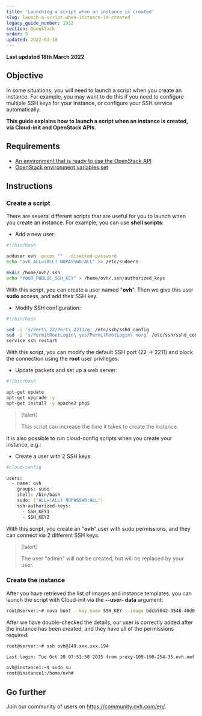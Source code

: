 ```yaml
---
title: 'Launching a script when an instance is created'
slug: launch-a-script-when-instance-is-created
legacy_guide_number: 1932
section: OpenStack
order: 9
updated: 2022-03-18
---
```


**Last updated 18th March 2022**
  
## Objective

In some situations, you will need to launch a script when you create an instance. For example, you may want to do this if you need to configure multiple SSH keys for your instance, or configure your SSH service automatically.

**This guide explains how to launch a script when an instance is created, via Cloud-init and OpenStack APIs.**


## Requirements

- [An environment that is ready to use the OpenStack API](../prepare_the_environment_for_using_the_openstack_api/)
- [OpenStack environment variables set](../set-openstack-environment-variables/)

## Instructions

### Create a script

There are several different scripts that are useful for you to launch when you create an instance. For example, you can use **shell scripts**:

- Add a new user:

```bash
#!/bin/bash

adduser ovh -gecos "" --disabled-password
echo "ovh ALL=(ALL) NOPASSWD:ALL" >> /etc/sudoers

mkdir /home/ovh/.ssh
echo "YOUR_PUBLIC_SSH_KEY" > /home/ovh/.ssh/authorized_keys
```


With this script, you can create a user named "**ovh**". Then we give this user **sudo** access, and add their SSH key.

- Modify SSH configuration:

```bash
#!/bin/bash

sed -i 's/Port\ 22/Port\ 2211/g' /etc/ssh/sshd_config
sed -i 's/PermitRootLogin\ yes/PermitRootLogin\ no/g' /etc/ssh/sshd_config
service ssh restart
```


With this script, you can modify the default SSH port (22 -> 2211) and block the connection using the **root** user privileges.

- Update packets and set up a web server:

```bash
#!/bin/bash

apt-get update
apt-get upgrade -y
apt-get install -y apache2 php5
```




> [!alert]
>
> This script can increase the time it takes to create the instance.
> 

It is also possible to run cloud-config scripts when you create your instance, e.g.:

- Create a user with 2 SSH keys:

```bash
#cloud-config

users:
  - name: ovh
    groups: sudo
    shell: /bin/bash
    sudo: ['ALL=(ALL) NOPASSWD:ALL']
    ssh-authorized-keys:
      - SSH_KEY1
      - SSH_KEY2
```


With this script, you create an "**ovh**" user with sudo permissions, and they can connect via 2 different SSH keys.



> [!alert]
>
> The user "admin" will not be created, but will be replaced by your
> user.
> 


### Create the instance

After you have retrieved the list of images and instance templates, you can launch the script with Cloud-init via the **--user- data** argument:


```bash
root@server:~# nova boot --key_name SSH_KEY --image bdcb5042-3548-40d0-b06f-79551d3b4377 --flavor 98c1e679-5f2c-4069-b4da-4a4f7179b758 --user-data ./adduser.sh Instance1
```

After we have double-checked the details, our user is correctly added after the instance has been created, and they have all of the permissions required:


```bash
root@server:~# ssh ovh@149.xxx.xxx.194

Last login: Tue Oct 20 07:51:58 2015 from proxy-109-190-254-35.ovh.net

ovh@instance1:~$ sudo su
root@instance1:/home/ovh#
```
## Go further

Join our community of users on <https://community.ovh.com/en/>.
